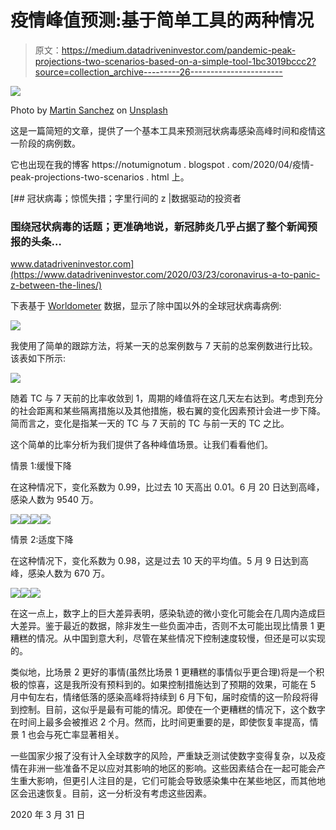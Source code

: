 # 疫情峰值预测:基于简单工具的两种情况

> 原文：<https://medium.datadriveninvestor.com/pandemic-peak-projections-two-scenarios-based-on-a-simple-tool-1bc3019bccc2?source=collection_archive---------26----------------------->

![](img/30dbbee77a42933cc70fc6f06c0a554e.png)

Photo by [Martin Sanchez](https://unsplash.com/@martinsanchez?utm_source=medium&utm_medium=referral) on [Unsplash](https://unsplash.com?utm_source=medium&utm_medium=referral)

这是一篇简短的文章，提供了一个基本工具来预测冠状病毒感染高峰时间和疫情这一阶段的病例数。

它也出现在我的博客 https://notumignotum . blogspot . com/2020/04/疫情-peak-projections-two-scenarios . html 上。

[](https://www.datadriveninvestor.com/2020/03/23/coronavirus-a-to-panic-z-between-the-lines/) [## 冠状病毒；惊慌失措；字里行间的 z |数据驱动的投资者

### 围绕冠状病毒的话题；更准确地说，新冠肺炎几乎占据了整个新闻预报的头条…

www.datadriveninvestor.com](https://www.datadriveninvestor.com/2020/03/23/coronavirus-a-to-panic-z-between-the-lines/) 

下表基于 [Worldometer](https://www.worldometers.info/coronavirus/coronavirus-cases/#case-growth-outchina) 数据，显示了除中国以外的全球冠状病毒病例:

![](img/519eff6d2e6f9409ede869dd36946c27.png)

我使用了简单的跟踪方法，将某一天的总案例数与 7 天前的总案例数进行比较。该表如下所示:

![](img/af0f45087cb90578988246163e9e2543.png)

随着 TC 与 7 天前的比率收敛到 1，周期的峰值将在这几天左右达到。考虑到充分的社会距离和某些隔离措施以及其他措施，极右翼的变化因素预计会进一步下降。简而言之，变化是指某一天的 TC 与 7 天前的 TC 与前一天的 TC 之比。

这个简单的比率分析为我们提供了各种峰值场景。让我们看看他们。

情景 1:缓慢下降

在这种情况下，变化系数为 0.99，比过去 10 天高出 0.01。6 月 20 日达到高峰，感染人数为 9540 万。

![](img/d6c3ffe9e6d47ddc9cc504d777c33d95.png)![](img/8f6b08c2ac066412475a5d2ec5a87c5e.png)![](img/6ebc2c608d268a9643c9aa0fd71253a4.png)![](img/f35ebc58b124fd292bc079f8efbf2490.png)

情景 2:适度下降

在这种情况下，变化系数为 0.98，这是过去 10 天的平均值。5 月 9 日达到高峰，感染人数为 670 万。

![](img/d5199e82a40e321e1ced16329e6d7d9e.png)![](img/fe6b25160a271789c3b96e149eebf5d0.png)![](img/5c1efea5b8bc0e20ec1c7d2892f545b0.png)

在这一点上，数字上的巨大差异表明，感染轨迹的微小变化可能会在几周内造成巨大差异。鉴于最近的数据，除非发生一些负面冲击，否则不太可能出现比情景 1 更糟糕的情况。从中国到意大利，尽管在某些情况下控制速度较慢，但还是可以实现的。

类似地，比场景 2 更好的事情(虽然比场景 1 更糟糕的事情似乎更合理)将是一个积极的惊喜，这是我所没有预料到的。如果控制措施达到了预期的效果，可能在 5 月中旬左右，情绪低落的感染高峰将持续到 6 月下旬，届时疫情的这一阶段将得到控制。目前，这似乎是最有可能的情况。即使在一个更糟糕的情况下，这个数字在时间上最多会被推迟 2 个月。然而，比时间更重要的是，即使恢复率提高，情景 1 也会与死亡率显著相关。

一些国家少报了没有计入全球数字的风险，严重缺乏测试使数字变得复杂，以及疫情在非洲一些准备不足以应对其影响的地区的影响。这些因素结合在一起可能会产生重大影响，但更引人注目的是，它们可能会导致感染集中在某些地区，而其他地区会迅速恢复。目前，这一分析没有考虑这些因素。

2020 年 3 月 31 日